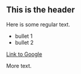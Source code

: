 ## This is the header

Here is some regular text.
 
* bullet 1
* bullet 2

[Link to Google](http://www.google.com)

More text.